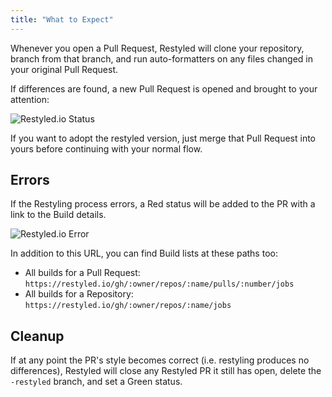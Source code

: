 ```yaml
---
title: "What to Expect"
---
```


Whenever you open a Pull Request, Restyled will clone your repository, branch from that branch, and run auto-formatters on any files changed in your original Pull Request.

If differences are found, a new Pull Request is opened and brought to your attention:

![Restyled.io Status](https://restyled.io/static/img/docs/differences-status.png)

If you want to adopt the restyled version, just merge that Pull Request into yours before continuing with your normal flow.

## Errors

If the Restyling process errors, a Red status will be added to the PR with a link to the Build details.

![Restyled.io Error](https://restyled.io/static/img/docs/error-details.png)

In addition to this URL, you can find Build lists at these paths too:

- All builds for a Pull Request: `https://restyled.io/gh/:owner/repos/:name/pulls/:number/jobs`
- All builds for a Repository: `https://restyled.io/gh/:owner/repos/:name/jobs`

## Cleanup

If at any point the PR's style becomes correct (i.e. restyling produces no differences), Restyled will close any Restyled PR it still has open, delete the `-restyled` branch, and set a Green status.